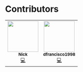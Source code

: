 # Contributors

<!-- ALL-CONTRIBUTORS-LIST:START - Do not remove or modify this section -->
<!-- prettier-ignore-start -->
<!-- markdownlint-disable -->
<table>
  <tr>
    <td align="center"><a href="https://github.com/Nyecarr"><img src="https://avatars.githubusercontent.com/u/4693255?v=4?s=100" width="100px;" alt=""/><br /><sub><b>Nick</b></sub></a><br /><a href="https://github.com/microsoft/graspologic/commits?author=Nyecarr" title="Code">💻</a></td>
    <td align="center"><a href="https://github.com/dfrancisco1998"><img src="https://avatars.githubusercontent.com/u/40680427?v=4?s=100" width="100px;" alt=""/><br /><sub><b>dfrancisco1998</b></sub></a><br /><a href="https://github.com/microsoft/graspologic/commits?author=dfrancisco1998" title="Code">💻</a></td>
  </tr>
</table>

<!-- markdownlint-restore -->
<!-- prettier-ignore-end -->

<!-- ALL-CONTRIBUTORS-LIST:END -->

